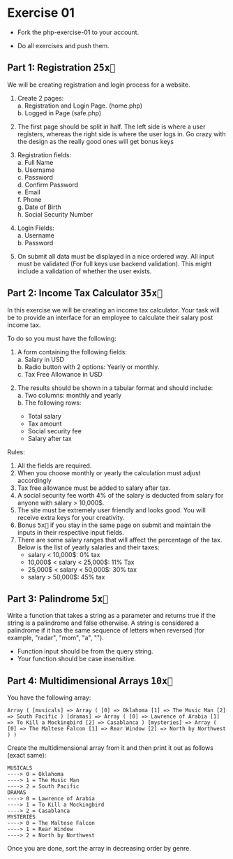 # Exercise 01

- Fork the php-exercise-01 to your account.

- Do all exercises and push them.

## Part 1: Registration <kbd>25x🔑</kbd>

We will be creating registration and login process for a website.

1. Create 2 pages:<br>
  a. Registration and Login Page. (home.php)<br/>
  b. Logged in Page (safe.php)<br/>

2. The first page should be split in half. The left side is where a user registers, whereas the right side is where the user logs in. Go crazy with the design as the really good ones will get bonus keys

3. Registration fields:<br>
  a. Full Name<br>
  b. Username<br>
  c. Password<br>
  d. Confirm Password<br>
  e. Email<br>
  f. Phone<br>
  g. Date of Birth<br>
  h. Social Security Number<br>

4. Login Fields:<br/>
  a. Username<br/>
  b. Password<br/>

5. On submit all data must be displayed in a nice ordered way. All input must be validated (For full keys use backend validation). This might include a validation of whether the user exists.

## Part 2: Income Tax Calculator <kbd>35x🔑</kbd>

In this exercise we will be creating an income tax calculator. Your task will be to provide an interface for an employee to calculate their salary post income tax.

To do so you must have the following:

1. A form containing the following fields:<br>
  a. Salary in USD <br>
  b. Radio button with 2 options: Yearly or monthly. <br>
  c. Tax Free Allowance in USD <br>

2. The results should be shown in a tabular format and should include: <br>
  a. Two columns: monthly and yearly <br>
  b. The following rows:
    - Total salary
    - Tax amount
    - Social security fee
    - Salary after tax <br>

Rules:<br>
  1. All the fields are required. <br>
  2. When you choose monthly or yearly the calculation must adjust accordingly <br>
  3. Tax free allowance must be added to salary after tax.
  4. A social security fee worth 4% of the salary is deducted from salary for anyone with salary > 10,000$.<br>
  5. The site must be extremely user friendly and looks good. You will receive extra keys for your creativity.<br>
  6. Bonus <kbd>5x🔑</kbd> if you stay in the same page on submit and maintain the inputs in their respective input fields.
  7. There are some salary ranges that will affect the percentage of the tax. Below is the list of yearly salaries and their taxes:
      - salary < 10,000$: 0% tax
      - 10,000$ < salary < 25,000$: 11% Tax
      - 25,000$ < salary < 50,000$: 30% tax
      - salary > 50,000$: 45% tax

## Part 3: Palindrome <kbd>5x🔑</kbd>
Write a function that takes a string as a parameter and returns true if the string is a palindrome and false otherwise. A string is considered a palindrome if it has the same sequence of letters when reversed (for example, "radar", "mom", "a", "").
- Function input should be from the query string.
- Your function should be case insensitive.

## Part 4: Multidimensional Arrays <kbd>10x🔑</kbd>
You have the following array:
```
Array ( [musicals] => Array ( [0] => Oklahoma [1] => The Music Man [2] => South Pacific ) [dramas] => Array ( [0] => Lawrence of Arabia [1] => To Kill a Mockingbird [2] => Casablanca ) [mysteries] => Array ( [0] => The Maltese Falcon [1] => Rear Window [2] => North by Northwest ) )
```
Create the multidimensional array from it and then print it out as follows (exact same):

```
MUSICALS
----> 0 = Oklahoma
----> 1 = The Music Man
----> 2 = South Pacific
DRAMAS
----> 0 = Lawrence of Arabia
----> 1 = To Kill a Mockingbird
----> 2 = Casablanca
MYSTERIES
----> 0 = The Maltese Falcon
----> 1 = Rear Window
----> 2 = North by Northwest
```

Once you are done, sort the array in decreasing order by genre.
